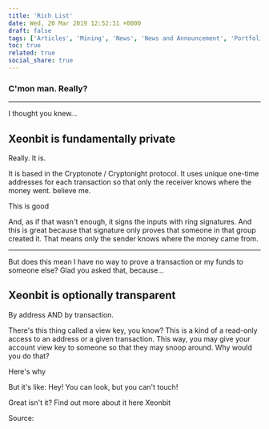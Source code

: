 ```yaml
---
title: 'Rich List'
date: Wed, 20 Mar 2019 12:52:31 +0000
draft: false
tags: ['Articles', 'Mining', 'News', 'News and Announcement', 'Portfolio', 'Security', 'Technical and Troubleshooting', 'Technology', 'Top Rated', 'Transactions', 'Xeonbit Updates']
toc: true
related: true
social_share: true
---
```


### C'mon man. Really?

* * *

I thought you knew...

Xeonbit is fundamentally private
--------------------------------

Really. It is.

It is based in the Cryptonote / Cryptonight protocol. It uses unique one-time addresses for each transaction so that only the receiver knows where the money went. believe me.

This is good

And, as if that wasn't enough, it signs the inputs with ring signatures. And this is great because that signature only proves that someone in that group created it. That means only the sender knows where the money came from.

* * *

But does this mean I have no way to prove a transaction or my funds to someone else?
Glad you asked that, because...

Xeonbit is optionally transparent
---------------------------------

By address AND by transaction.

There's this thing called a view key, you know? This is a kind of a read-only access to an address or a given transaction. This way, you may give your account view key to someone so that they may snoop around. Why would you do that?

Here's why

But it's like: Hey! You can look, but you can't touch!

Great isn't it? Find out more about it here Xeonbit

Source: